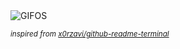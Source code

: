 <div align="justify">
<picture>
    <source media="(prefers-color-scheme: dark)" srcset="https://i.ibb.co/yFY0GtW1/output-gif.gif">
    <source media="(prefers-color-scheme: light)" srcset="https://i.ibb.co/yFY0GtW1/output-gif.gif">
    <img alt="GIFOS" src="https://i.ibb.co/yFY0GtW1/output-gif.gif">
</picture>

<sub><i>inspired from [x0rzavi/github-readme-terminal](https://github.com/x0rzavi/github-readme-terminal)</i></sub>

</div>

<!-- Image deletion URL: https://ibb.co/r2ckTY4S/c66f81b1cc7a07aa05d9733323fa33a2 -->